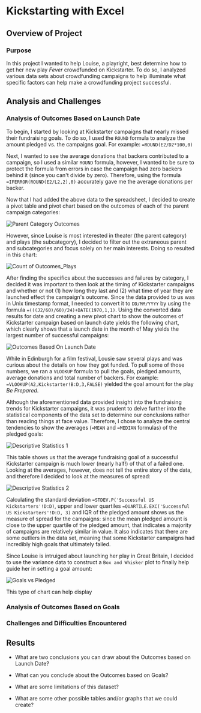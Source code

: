 # Kickstarting with Excel

## Overview of Project

### Purpose
  In this project I wanted to help Louise, a playright, best determine how to get her new play *Fever* crowdfunded on Kickstarter. To do so, I analyzed various data sets about crowdfunding campaigns to help illuminate what specific factors can help make a crowdfunding project successful. 

## Analysis and Challenges

### Analysis of Outcomes Based on Launch Date
  To begin, I started by looking at Kickstarter campaigns that nearly missed their fundraising goals. To do so, I used the `ROUND` formula to analyze the amount pledged vs. the campaigns goal. For example: `=ROUND(E2/D2*100,0)`  
  
  Next, I wanted to see the average donations that backers contributed to a campaign, so I used a similar `ROUND` formula, however, I wanted to be sure to protect the formula from errors in case the campaign had zero backers behind it (since you can't divide by zero). Therefore, using the formula `=IFERROR(ROUND(E2/L2,2),0)` accurately gave me the average donations per backer.
  
  Now that I had added the above data to the spreadsheet, I decided to create a pivot table and pivot chart based on the outcomes of each of the parent campaign categories:
  
 ![Parent Category Outcomes](https://user-images.githubusercontent.com/82347825/116015908-fc6ec880-a608-11eb-84ee-ae965269ff4f.png)
  
  However, since Louise is most interested in theater (the parent category) and plays (the subcategory), I decided to filter out the extraneous parent and subcategories and focus solely on her main interests. Doing so resulted in this chart: 
 
 ![Count of Outcomes_Plays](https://user-images.githubusercontent.com/82347825/116016335-515f0e80-a60a-11eb-963d-64783d1597f0.png)
 
  After finding the specifics about the successes and failures by category, I decided it was important to then look at the timing of Kickstarter campaigns and whether or not (1) how long they last and (2) what time of year they are launched effect the campaign's outcome. Since the data provided to us was in Unix timestamp format, I needed to convert it to `DD/MM/YYYY` by using the formula `=(((J2/60)/60)/24)+DATE(1970,1,1)`. Using the converted data results for date and creating a new pivot chart to show the outcomes of Kickstarter campaign based on launch date yields the following chart, which clearly shows that a launch date in the month of May yields the largest number of successful campaigns: 
  
  ![Outcomes Based On Launch Date](https://user-images.githubusercontent.com/82347825/116021198-bb30e580-a615-11eb-90dd-f09c891e35cc.png)

  While in Edinburgh for a film festival, Lousie saw several plays and was curious about the details on how they got funded. To pull some of those numbers, we ran a `VLOOKUP` formula to pull the goals, pledged amounts, average donations and total number of backers. For example: `=VLOOKUP(A2,Kickstarter!B:D,3,FALSE)` yielded the goal amount for the play *Be Prepared*.
  
  Although the aforementioned data provided insight into the fundraising trends for Kickstarter campaigns, it was prudent to delve further into the statistical components of the data set to determine our conclusions rather than reading things at face value. Therefore, I chose to analyze the central tendencies to show the averages (`=MEAN` and `=MEDIAN` formulas) of the pledged goals:
  
 ![Descriptive Statistics 1](https://user-images.githubusercontent.com/82347825/116336580-d121e000-a7a6-11eb-8614-965bad5f116d.PNG)

  This table shows us that the average fundraising goal of a successful Kickstarter campaign is much lower (nearly half!) of that of a failed one. Looking at the averages, however, does not tell the entire story of the data, and therefore I decided to look at the measures of spread:
  
  ![Descriptive Statistics 2](https://user-images.githubusercontent.com/82347825/116336790-2827b500-a7a7-11eb-9d44-fe5505d2ce99.PNG)

  Calculating the standard deviation `=STDEV.P('Successful US Kickstarters'!D:D)`, upper and lower quartiles `=QUARTILE.EXC('Successful US Kickstarters'!D:D, 3)` and IQR of the pledged amount shows us the measure of spread for the campaigns: since the mean pledged amount is close to the upper quartile of the pledged amount, that indicates a majority of campaigns are relatively similar in value. It also indicates that there are some outliers in the data set, meaning that some Kickstarter campaigns had incredibly high goals that ultimately failed.
  
  Since Louise is intruiged about launching her play in Great Britain, I decided to use the variance data to construct a `Box and Whisker` plot to finally help guide her in setting a goal amount:
  
  ![Goals vs Pledged](https://user-images.githubusercontent.com/82347825/116341991-db94a780-a7af-11eb-9af1-dc2b63a1bf38.png)

  This type of chart can help display 
  
 
  

  
  

### Analysis of Outcomes Based on Goals

### Challenges and Difficulties Encountered

## Results

- What are two conclusions you can draw about the Outcomes based on Launch Date?

- What can you conclude about the Outcomes based on Goals?

- What are some limitations of this dataset?

- What are some other possible tables and/or graphs that we could create?
